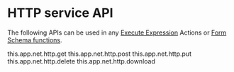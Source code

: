 # HTTP service API

The following APIs can be used in any [Execute Expression](../interactionmodel/workbookactions.md#execute-expression) Actions or [Form Schema functions](../../../forms/formschemas/functions.md).

this.app.net.http.get
this.app.net.http.post
this.app.net.http.put
this.app.net.http.delete
this.app.net.http.download